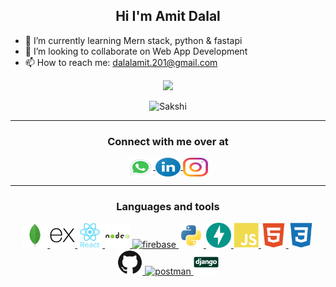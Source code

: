 <h2 align="center">Hi I'm Amit Dalal</h1>

- 🌱 I’m currently learning Mern stack, python & fastapi
- 👯 I’m looking to collaborate on Web App Development
- 📫 How to reach me: dalalamit.201@gmail.com

<!-- <p align="center">
   <img src=" https://github-readme-stats.vercel.app/api?username=AmitDalal007&theme=synthwave&show_icons=true" />
</p>
<p align="center"><img src="https://github-readme-stats.vercel.app/api/top-langs?username=AmitDalal007&show_icons=true&theme=synthwave&locale=en&layout=compact" alt="Sakshi" /></p> -->
<p align="center">
<img src = "https://github-readme-stats.vercel.app/api?username=AmitDalal007&show_icons=true&theme=synthwave"/>
</p>

<p align="center"><img src="https://github-readme-stats.vercel.app/api/top-langs?username=AmitDalal007&show_icons=true&theme=synthwave&locale=en&layout=compact" alt="Sakshi" /></p>

<hr/>

<h3 align="center">Connect with me over at</h3>

<p align="center">

<a href="https://wa.me/918607430478" target="blank">
    <img align="center" src="Icons/whatsapp.svg" alt="AmitDalal" height="30" width="40" />
</a>
<a href="https://www.linkedin.com/in/amit-dalal-72046b216/" target="blank">
    <img align="center" src="Icons/linkedin.svg" alt="AmitDalal" height="30" width="40" />
</a>
<a href="https://instagram.com/_amit__007" target="blank">
    <img align="center" src="Icons/instagram.svg" alt="AmitDalal" height="30" width="40" />
</a>
</p>

<hr/>

<h3 align="center">Languages and tools</h3>

<p align="center">
<a href="https://www.mongodb.com/cloud/atlas/lp/try2-in?utm_source=google&utm_campaign=gs_apac_india_search_core_brand_atlas_desktop&utm_term=mongodb&utm_medium=cpc_paid_search&utm_ad=e&utm_ad_campaign_id=12212624347" target="_blank"> 
    <img src="https://github.com/devicons/devicon/blob/master/icons/mongodb/mongodb-original.svg" alt="mongoDB" width="40" height="40"/> 
</a>
<a href="https://expressjs.com/" target="_blank"> 
    <img src="https://github.com/devicons/devicon/blob/master/icons/express/express-original.svg" alt="express" width="40" height="40"/> 
</a>
<a href="https://reactnative.dev/" target="_blank"> 
    <img src="https://raw.githubusercontent.com/devicons/devicon/master/icons/react/react-original-wordmark.svg" alt="reactjs" width="40" height="40"/> 
</a>
<a href="https://nodejs.org/en/" target="_blank"> 
    <img src="https://raw.githubusercontent.com/devicons/devicon/master/icons/nodejs/nodejs-original-wordmark.svg" alt="node" width="40" height="40"/> 
</a>
<a href="https://firebase.google.com/" target="_blank"> 
    <img src="https://www.vectorlogo.zone/logos/firebase/firebase-icon.svg" alt="firebase" width="40" height="40"/> 
</a>
<a href="https://www.python.org/" target="_blank"> 
    <img src="https://github.com/devicons/devicon/blob/master/icons/python/python-original.svg" alt="python" width="40" height="40"/> 
</a>
<a href="https://www.python.org/" target="_blank"> 
    <img src="https://github.com/devicons/devicon/blob/master/icons/fastapi/fastapi-original.svg" alt="python" width="40" height="40"/> 
</a>
<a href="https://www.javascript.com/" target="_blank"> 
    <img src="https://github.com/devicons/devicon/blob/master/icons/javascript/javascript-plain.svg" alt="js" width="40" height="40"/> 
</a>
<a href="https://html.com/" target="_blank"> 
    <img src="https://github.com/devicons/devicon/blob/master/icons/html5/html5-plain.svg" alt="html" width="40" height="40"/> 
</a>
<a href="https://www.w3schools.com/css/" target="_blank"> 
    <img src="https://github.com/devicons/devicon/blob/master/icons/css3/css3-plain.svg" alt="css" width="40" height="40"/> 
</a>
<a href="https://git-scm.com/" target="_blank"> 
    <img src="https://github.com/devicons/devicon/blob/master/icons/github/github-original.svg" alt="git" width="40" height="40"/> 
</a>
<a href="https://postman.com" target="_blank"> 
    <img src="https://www.vectorlogo.zone/logos/getpostman/getpostman-icon.svg" alt="postman" width="40" height="40"/> 
</a>
<a href="https://www.djangoproject.com/" target="_blank"> 
    <img src="https://raw.githubusercontent.com/devicons/devicon/master/icons/django/django-original.svg" alt="django" width="40" height="40"/> 
</a>
</p>

